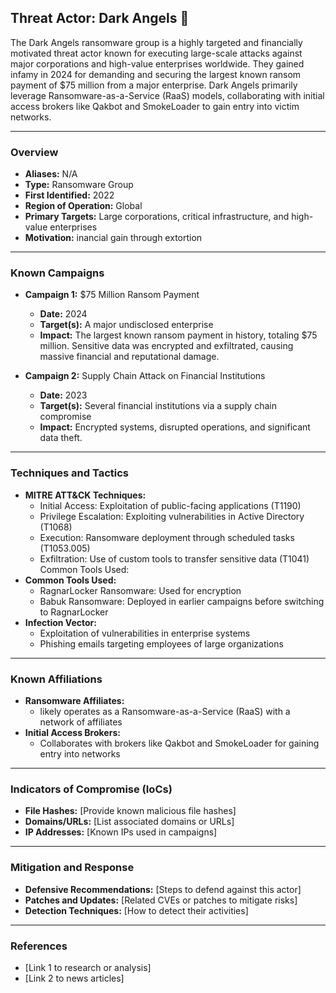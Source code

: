 ## Threat Actor: Dark Angels 👼
The Dark Angels ransomware group is a highly targeted and financially motivated threat actor known for executing large-scale attacks against major corporations and high-value enterprises worldwide. They gained infamy in 2024 for demanding and securing the largest known ransom payment of $75 million from a major enterprise. Dark Angels primarily leverage Ransomware-as-a-Service (RaaS) models, collaborating with initial access brokers like Qakbot and SmokeLoader to gain entry into victim networks.

---
### Overview
- **Aliases:** N/A
- **Type:** Ransomware Group
- **First Identified:** 2022
- **Region of Operation:** Global
- **Primary Targets:** Large corporations, critical infrastructure, and high-value enterprises
- **Motivation:** inancial gain through extortion

---
### Known Campaigns
- **Campaign 1:** $75 Million Ransom Payment
  - **Date:** 2024
  - **Target(s):** A major undisclosed enterprise
  - **Impact:** The largest known ransom payment in history, totaling $75 million. Sensitive data was encrypted and exfiltrated, causing massive financial and reputational damage.
 
- **Campaign 2:** Supply Chain Attack on Financial Institutions
  - **Date:** 2023
  - **Target(s):** Several financial institutions via a supply chain compromise
  - **Impact:** Encrypted systems, disrupted operations, and significant data theft.

---
### Techniques and Tactics
- **MITRE ATT&CK Techniques:**
  -  Initial Access: Exploitation of public-facing applications (T1190)
  -  Privilege Escalation: Exploiting vulnerabilities in Active Directory (T1068)
  -  Execution: Ransomware deployment through scheduled tasks (T1053.005)
  -  Exfiltration: Use of custom tools to transfer sensitive data (T1041)
Common Tools Used:
- **Common Tools Used:** 
  -  RagnarLocker Ransomware: Used for encryption
  -  Babuk Ransomware: Deployed in earlier campaigns before switching to RagnarLocker
- **Infection Vector:**
  -  Exploitation of vulnerabilities in enterprise systems
  -  Phishing emails targeting employees of large organizations

---
### Known Affiliations
- **Ransomware Affiliates:** 
  -  likely operates as a Ransomware-as-a-Service (RaaS) with a network of affiliates
- **Initial Access Brokers:**
  -  Collaborates with brokers like Qakbot and SmokeLoader for gaining entry into networks

---
### Indicators of Compromise (IoCs)
- **File Hashes:** [Provide known malicious file hashes]
- **Domains/URLs:** [List associated domains or URLs]
- **IP Addresses:** [Known IPs used in campaigns]

---
### Mitigation and Response
- **Defensive Recommendations:** [Steps to defend against this actor]
- **Patches and Updates:** [Related CVEs or patches to mitigate risks]
- **Detection Techniques:** [How to detect their activities]

---
### References
- [Link 1 to research or analysis]
- [Link 2 to news articles]



